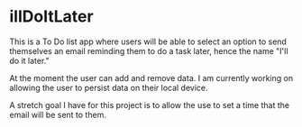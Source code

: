 # illDoItLater

This is a To Do list app where users will be able to select an option to send themselves an email reminding them to do a task later,
hence the name "I'll do it later."

At the moment the user can add and remove data. I am currently working on allowing the user to persist data on their local device.

A stretch goal I have for this project is to allow the use to set a time that the email will be sent to them.
